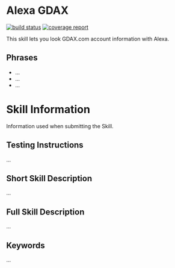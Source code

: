 # Alexa GDAX

[![build status](https://git.cssnr.com/shane/alexa-gdax/badges/master/build.svg)](https://git.cssnr.com/shane/alexa-gdax/commits/master) [![coverage report](https://git.cssnr.com/shane/alexa-gdax/badges/master/coverage.svg)](https://git.cssnr.com/shane/alexa-gdax/commits/master)

This skill lets you look GDAX.com account information with Alexa.

## Phrases

- ...
- ...
- ...

# Skill Information

Information used when submitting the Skill.

## Testing Instructions

...

## Short Skill Description

...

## Full Skill Description

...

## Keywords

...
